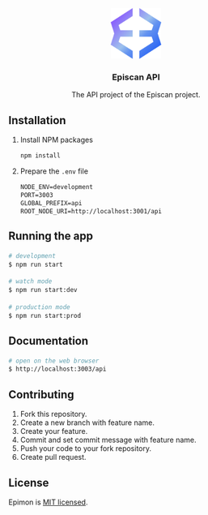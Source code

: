 <p align="center">
<img src="https://raw.githubusercontent.com/canccevik/epimon/main/.github/assets/logo.png" alt="Epimon Logo" width="100" />
</p>

<h3 align="center">Episcan API</h3>

<p align="center">The API project of the Episcan project.</p>

## Installation

1. Install NPM packages

   ```sh
   npm install
   ```

2. Prepare the `.env` file

   ```JS
   NODE_ENV=development
   PORT=3003
   GLOBAL_PREFIX=api
   ROOT_NODE_URI=http://localhost:3001/api
   ```

## Running the app

```bash
# development
$ npm run start

# watch mode
$ npm run start:dev

# production mode
$ npm run start:prod
```

## Documentation

```bash
# open on the web browser
$ http://localhost:3003/api
```

## Contributing

1. Fork this repository.
2. Create a new branch with feature name.
3. Create your feature.
4. Commit and set commit message with feature name.
5. Push your code to your fork repository.
6. Create pull request.

## License

Epimon is [MIT licensed](https://github.com/canccevik/epimon/blob/main/LICENSE).
